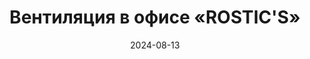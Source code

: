 ---
title: Вентиляция в офисе «ROSTIC'S»
url: https://habr.com/ru/companies/wirenboard/articles/835582/
cover: rostics_ventilation_office/rostics_ventilation_office.webp
date: 2024-08-13
category: business_objects
---